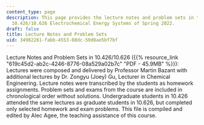 ```yaml
---
content_type: page
description: This page provides the lecture notes and problem sets in the MIT course
  10.426/10.626 Electrochemical Energy Systems of Spring 2022.
draft: false
title: Lecture Notes and Problem Sets
uid: 34982281-fabb-4553-88dc-59d8ae5bf7bf
---
```

Lecture Notes and Problem Sets in 10.426/10.626 ({{% resource_link "619c45d2-ab2c-4246-8776-08a529a02b7c" "PDF - 45.9MB" %}}): Lectures were composed and delivered by Professor Martin Bazant with additional lectures by Dr. Zongyu (Joey) Gu, Lecturer in Chemical Engineering. Lecture notes were transcribed by the students as homework assignments. Problem sets and exams from the course are included in chronological order without solutions. Undergraduate students in 10.426 attended the same lectures as graduate students in 10.626, but completed only selected homework and exam problems. This file is compiled and edited by Alec Agee, the teaching assistance of this course.